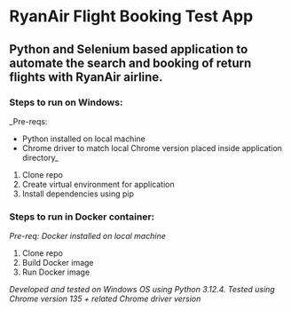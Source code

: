 # RyanAir Flight Booking Test App

## Python and Selenium based application to automate the search and booking of return flights with RyanAir airline.

### Steps to run on Windows:
_Pre-reqs: 
- Python installed on local machine
- Chrome driver to match local Chrome version placed inside application directory_

1. Clone repo
2. Create virtual environment for application
3. Install dependencies using pip 

### Steps to run in Docker container:
_Pre-req: Docker installed on local machine_
1. Clone repo
2. Build Docker image
3. Run Docker image 

_Developed and tested on Windows OS using Python 3.12.4. Tested using Chrome version 135 + related Chrome driver version_